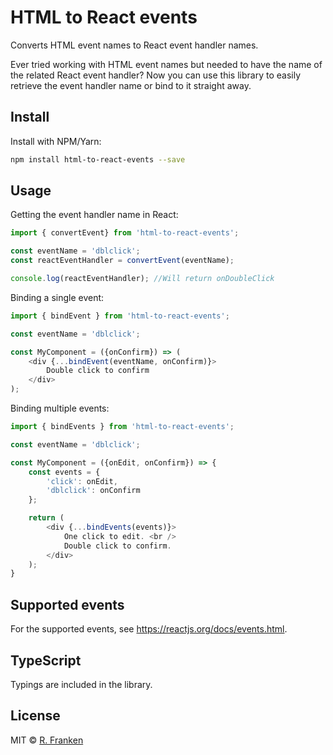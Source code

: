 # HTML to React events
Converts HTML event names to React event handler names.

Ever tried working with HTML event names but needed to have the name of the related React event handler? Now you can use this library to easily retrieve the event handler name or bind to it straight away.

## Install
Install with NPM/Yarn:

```bash
npm install html-to-react-events --save
```

## Usage
Getting the event handler name in React:

```javascript
import { convertEvent} from 'html-to-react-events';

const eventName = 'dblclick';
const reactEventHandler = convertEvent(eventName);

console.log(reactEventHandler); //Will return onDoubleClick
```

Binding a single event:

```javascript
import { bindEvent } from 'html-to-react-events';

const eventName = 'dblclick';

const MyComponent = ({onConfirm}) => (
    <div {...bindEvent(eventName, onConfirm)}>
        Double click to confirm
    </div>
);
```

Binding multiple events:

```javascript
import { bindEvents } from 'html-to-react-events';

const eventName = 'dblclick';

const MyComponent = ({onEdit, onConfirm}) => {
    const events = {
        'click': onEdit,
        'dblclick': onConfirm
    };

    return (
        <div {...bindEvents(events)}>
            One click to edit. <br />
            Double click to confirm.
        </div>
    );
}
```

## Supported events
For the supported events, see https://reactjs.org/docs/events.html.

## TypeScript
Typings are included in the library.

## License
MIT © [R. Franken](https://github.com/Robinfr)